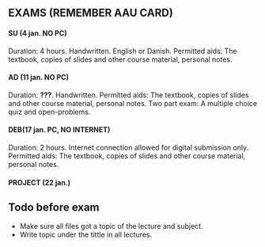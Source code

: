 

## EXAMS (REMEMBER AAU CARD)

#### SU (4 jan. NO PC)

Duration: 4 hours. Handwritten. English or Danish. Permitted aids: The textbook, copies of slides and other course material, personal notes.

#### AD (11 jan. NO PC)

Duration: **???**. Handwritten. Permitted aids: The textbook, copies of slides and other course material, personal notes. Two part exam: A multiple choice quiz and open-problems.

#### DEB(17 jan. PC, NO INTERNET)

Duration: 2 hours. Internet connection allowed for digital submission only. Permitted aids: The textbook, copies of slides and other course material, personal notes.

#### PROJECT (22 jan.)





## Todo before exam

- Make sure all files got a topic of the lecture and subject.
- Write topic under the tittle in all lectures.


